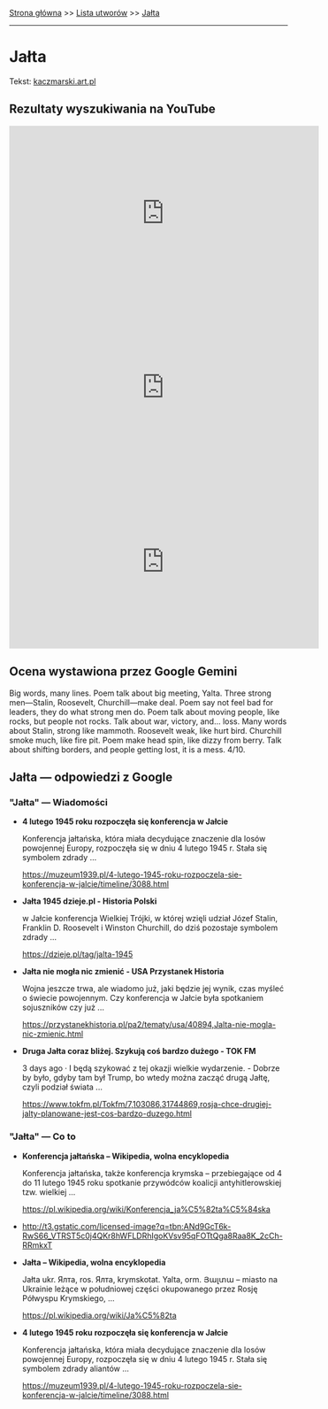 [Strona główna](../index.md) >> [Lista utworów](../list.md) >> [Jałta](184.md)

---

# Jałta

Tekst: [kaczmarski.art.pl](https://www.kaczmarski.art.pl/tworczosc/wiersze/jalta/)

## Rezultaty wyszukiwania na YouTube

<iframe width="560" height="315" src="https://www.youtube.com/embed/GqJjiAXnWdQ?si=IdontcarewhotheIRSsendsImnotpayingtaxes" title="YouTube video player" frameborder="0" allow="accelerometer; autoplay; clipboard-write; encrypted-media; gyroscope; picture-in-picture; web-share" referrerpolicy="strict-origin-when-cross-origin" allowfullscreen></iframe>

<iframe width="560" height="315" src="https://www.youtube.com/embed/2uor6b-oHZo?si=IdontcarewhotheIRSsendsImnotpayingtaxes" title="YouTube video player" frameborder="0" allow="accelerometer; autoplay; clipboard-write; encrypted-media; gyroscope; picture-in-picture; web-share" referrerpolicy="strict-origin-when-cross-origin" allowfullscreen></iframe>

<iframe width="560" height="315" src="https://www.youtube.com/embed/loRqoGNGv8I?si=IdontcarewhotheIRSsendsImnotpayingtaxes" title="YouTube video player" frameborder="0" allow="accelerometer; autoplay; clipboard-write; encrypted-media; gyroscope; picture-in-picture; web-share" referrerpolicy="strict-origin-when-cross-origin" allowfullscreen></iframe>

## Ocena wystawiona przez Google Gemini

Big words, many lines. Poem talk about big meeting, Yalta. Three strong men—Stalin, Roosevelt, Churchill—make deal. Poem say not feel bad for leaders, they do what strong men do. Poem talk about moving people, like rocks, but people not rocks. Talk about war, victory, and... loss. Many words about Stalin, strong like mammoth. Roosevelt weak, like hurt bird. Churchill smoke much, like fire pit. Poem make head spin, like dizzy from berry. Talk about shifting borders, and people getting lost, it is a mess. 4/10.


## Jałta — odpowiedzi z Google

### "Jałta" — Wiadomości

- **4 lutego 1945 roku rozpoczęła się konferencja w Jałcie**

    Konferencja jałtańska, która miała decydujące znaczenie dla losów powojennej Europy, rozpoczęła się w dniu 4 lutego 1945 r. Stała się symbolem zdrady ... 

   <https://muzeum1939.pl/4-lutego-1945-roku-rozpoczela-sie-konferencja-w-jalcie/timeline/3088.html>
- **Jałta 1945  dzieje.pl - Historia Polski**

    w Jałcie konferencja Wielkiej Trójki, w której wzięli udział Józef Stalin, Franklin D. Roosevelt i Winston Churchill, do dziś pozostaje symbolem zdrady ... 

   <https://dzieje.pl/tag/jalta-1945>
- **Jałta nie mogła nic zmienić - USA Przystanek Historia**

    Wojna jeszcze trwa, ale wiadomo już, jaki będzie jej wynik, czas myśleć o świecie powojennym. Czy konferencja w Jałcie była spotkaniem sojuszników czy już ... 

   <https://przystanekhistoria.pl/pa2/tematy/usa/40894,Jalta-nie-mogla-nic-zmienic.html>
- **Druga Jałta coraz bliżej. Szykują coś bardzo dużego - TOK FM**

    3 days ago  ·  I będą szykować z tej okazji wielkie wydarzenie. - Dobrze by było, gdyby tam był Trump, bo wtedy można zacząć drugą Jałtę, czyli podział świata ... 

   <https://www.tokfm.pl/Tokfm/7,103086,31744869,rosja-chce-drugiej-jalty-planowane-jest-cos-bardzo-duzego.html>

### "Jałta" — Co to

- **Konferencja jałtańska – Wikipedia, wolna encyklopedia**

    Konferencja jałtańska, także konferencja krymska – przebiegające od 4 do 11 lutego 1945 roku spotkanie przywódców koalicji antyhitlerowskiej tzw. wielkiej ... 

   <https://pl.wikipedia.org/wiki/Konferencja_ja%C5%82ta%C5%84ska>
- <http://t3.gstatic.com/licensed-image?q=tbn:ANd9GcT6k-RwS66_VTRST5c0j4QKr8hWFLDRhIgoKVsv95qFOTtQga8Raa8K_2cCh-RRmkxT>
- **Jałta – Wikipedia, wolna encyklopedia**

    Jałta ukr. Ялта, ros. Ялта, krymskotat. Yalta, orm. Յալտա – miasto na Ukrainie leżące w południowej części okupowanego przez Rosję Półwyspu Krymskiego, ... 

   <https://pl.wikipedia.org/wiki/Ja%C5%82ta>
- **4 lutego 1945 roku rozpoczęła się konferencja w Jałcie**

    Konferencja jałtańska, która miała decydujące znaczenie dla losów powojennej Europy, rozpoczęła się w dniu 4 lutego 1945 r. Stała się symbolem zdrady aliantów ... 

   <https://muzeum1939.pl/4-lutego-1945-roku-rozpoczela-sie-konferencja-w-jalcie/timeline/3088.html>

